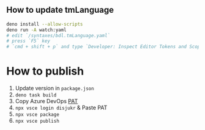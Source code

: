 ## How to update tmLanguage

```sh
deno install --allow-scripts
deno run -A watch:yaml
# edit `/syntaxes/bdl.tmLanguage.yaml`
# press `F5` key
# `cmd + shift + p` and type `Developer: Inspect Editor Tokens and Scopes`
```

# How to publish

1. Update version in `package.json`
1. `deno task build`
1. Copy Azure DevOps
   [PAT](https://code.visualstudio.com/api/working-with-extensions/publishing-extension#get-a-personal-access-token)
1. `npx vsce login disjukr` & Paste PAT
1. `npx vsce package`
1. `npx vsce publish`
